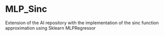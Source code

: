 # MLP_Sinc
Extension of the AI repository with the implementation of the sinc function approximation using Sklearn MLPRegressor
